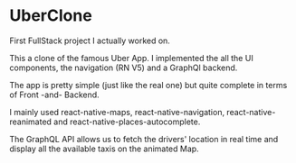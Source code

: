 # UberClone

First FullStack project I actually worked on. 

This a clone of the famous Uber App. I implemented the all the UI components, the navigation (RN V5) and a GraphQl backend.

The app is pretty simple (just like the real one) but quite complete in terms of Front -and- Backend.

I mainly used react-native-maps, react-native-navigation, react-native-reanimated and react-native-places-autocomplete.

The GraphQL API allows us to fetch the drivers' location in real time and display all the available taxis on the animated Map.
